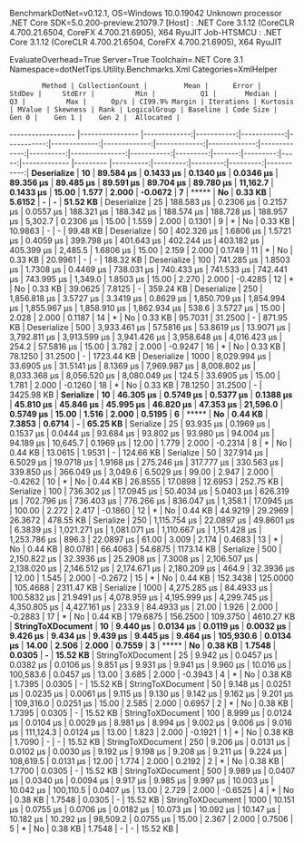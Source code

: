 
BenchmarkDotNet=v0.12.1, OS=Windows 10.0.19042
Unknown processor
.NET Core SDK=5.0.200-preview.21079.7
  [Host]     : .NET Core 3.1.12 (CoreCLR 4.700.21.6504, CoreFX 4.700.21.6905), X64 RyuJIT
  Job-HTSMCU : .NET Core 3.1.12 (CoreCLR 4.700.21.6504, CoreFX 4.700.21.6905), X64 RyuJIT

EvaluateOverhead=True  Server=True  Toolchain=.NET Core 3.1  
Namespace=dotNetTips.Utility.Benchmarks.Xml  Categories=XmlHelper  

            Method | CollectionCount |         Mean |      Error |      StdDev |     StdErr |          Min |           Q1 |       Median |           Q3 |          Max |      Op/s | CI99.9% Margin | Iterations | Kurtosis | MValue | Skewness | Rank | LogicalGroup | Baseline | Code Size |    Gen 0 |    Gen 1 |    Gen 2 |  Allocated |
------------------ |---------------- |-------------:|-----------:|------------:|-----------:|-------------:|-------------:|-------------:|-------------:|-------------:|----------:|---------------:|-----------:|---------:|-------:|---------:|-----:|------------- |--------- |----------:|---------:|---------:|---------:|-----------:|
       **Deserialize** |              **10** |    **89.584 μs** |  **0.1433 μs** |   **0.1340 μs** |  **0.0346 μs** |    **89.356 μs** |    **89.485 μs** |    **89.591 μs** |    **89.704 μs** |    **89.780 μs** |  **11,162.7** |      **0.1433 μs** |      **15.00** |    **1.577** |  **2.000** |  **-0.0672** |    **7** |            ***** |       **No** |   **0.33 KB** |   **5.6152** |        **-** |        **-** |   **51.52 KB** |
       Deserialize |              25 |   188.583 μs |  0.2306 μs |   0.2157 μs |  0.0557 μs |   188.321 μs |   188.342 μs |   188.574 μs |   188.728 μs |   188.957 μs |   5,302.7 |      0.2306 μs |      15.00 |    1.559 |  2.000 |   0.1301 |    9 |            * |       No |   0.33 KB |  10.9863 |        - |        - |   99.48 KB |
       Deserialize |              50 |   402.326 μs |  1.6806 μs |   1.5721 μs |  0.4059 μs |   399.798 μs |   401.643 μs |   402.244 μs |   403.182 μs |   405.399 μs |   2,485.5 |      1.6806 μs |      15.00 |    2.159 |  2.000 |   0.1749 |   11 |            * |       No |   0.33 KB |  20.9961 |        - |        - |  188.32 KB |
       Deserialize |             100 |   741.285 μs |  1.8503 μs |   1.7308 μs |  0.4469 μs |   738.031 μs |   740.433 μs |   741.533 μs |   742.441 μs |   743.995 μs |   1,349.0 |      1.8503 μs |      15.00 |    2.270 |  2.000 |  -0.4285 |   12 |            * |       No |   0.33 KB |  39.0625 |   7.8125 |        - |  359.24 KB |
       Deserialize |             250 | 1,856.818 μs |  3.5727 μs |   3.3419 μs |  0.8629 μs | 1,850.709 μs | 1,854.994 μs | 1,855.967 μs | 1,858.910 μs | 1,862.934 μs |     538.6 |      3.5727 μs |      15.00 |    2.028 |  2.000 |   0.1187 |   14 |            * |       No |   0.33 KB |  95.7031 |  31.2500 |        - |  871.95 KB |
       Deserialize |             500 | 3,933.461 μs | 57.5816 μs |  53.8619 μs | 13.9071 μs | 3,792.811 μs | 3,913.599 μs | 3,941.426 μs | 3,958.648 μs | 4,016.423 μs |     254.2 |     57.5816 μs |      15.00 |    3.782 |  2.000 |  -0.9247 |   16 |            * |       No |   0.33 KB |  78.1250 |  31.2500 |        - | 1723.44 KB |
       Deserialize |            1000 | 8,029.994 μs | 33.6905 μs |  31.5141 μs |  8.1369 μs | 7,969.987 μs | 8,008.802 μs | 8,033.368 μs | 8,056.520 μs | 8,080.049 μs |     124.5 |     33.6905 μs |      15.00 |    1.781 |  2.000 |  -0.1260 |   18 |            * |       No |   0.33 KB |  78.1250 |  31.2500 |        - | 3425.98 KB |
         **Serialize** |              **10** |    **46.305 μs** |  **0.5749 μs** |   **0.5377 μs** |  **0.1388 μs** |    **45.810 μs** |    **45.846 μs** |    **45.995 μs** |    **46.820 μs** |    **47.353 μs** |  **21,596.0** |      **0.5749 μs** |      **15.00** |    **1.516** |  **2.000** |   **0.5195** |    **6** |            ***** |       **No** |   **0.44 KB** |   **7.3853** |   **0.6714** |        **-** |   **65.25 KB** |
         Serialize |              25 |    93.935 μs |  0.1969 μs |   0.1537 μs |  0.0444 μs |    93.684 μs |    93.802 μs |    93.980 μs |    94.004 μs |    94.189 μs |  10,645.7 |      0.1969 μs |      12.00 |    1.779 |  2.000 |  -0.2314 |    8 |            * |       No |   0.44 KB |  13.0615 |   1.9531 |        - |  124.66 KB |
         Serialize |              50 |   327.914 μs |  6.5029 μs |  19.0718 μs |  1.9168 μs |   275.246 μs |   317.777 μs |   330.563 μs |   339.850 μs |   366.049 μs |   3,049.6 |      6.5029 μs |      99.00 |    2.947 |  2.000 |  -0.4262 |   10 |            * |       No |   0.44 KB |  26.8555 |  17.0898 |  12.6953 |  252.75 KB |
         Serialize |             100 |   736.302 μs | 17.0945 μs |  50.4034 μs |  5.0403 μs |   626.319 μs |   702.796 μs |   736.403 μs |   776.266 μs |   836.047 μs |   1,358.1 |     17.0945 μs |     100.00 |    2.272 |  2.417 |  -0.1860 |   12 |            * |       No |   0.44 KB |  44.9219 |  29.2969 |  26.3672 |  478.55 KB |
         Serialize |             250 | 1,115.754 μs | 22.0897 μs |  49.8601 μs |  6.3839 μs | 1,021.271 μs | 1,081.071 μs | 1,110.667 μs | 1,151.428 μs | 1,253.786 μs |     896.3 |     22.0897 μs |      61.00 |    3.009 |  2.174 |   0.4683 |   13 |            * |       No |   0.44 KB |  80.0781 |  66.4063 |  54.6875 | 1173.14 KB |
         Serialize |             500 | 2,150.822 μs | 32.3936 μs |  25.2908 μs |  7.3008 μs | 2,106.507 μs | 2,138.020 μs | 2,146.512 μs | 2,174.671 μs | 2,180.209 μs |     464.9 |     32.3936 μs |      12.00 |    1.545 |  2.000 |  -0.2672 |   15 |            * |       No |   0.44 KB | 152.3438 | 125.0000 | 105.4688 | 2311.47 KB |
         Serialize |            1000 | 4,275.285 μs | 84.4933 μs | 100.5832 μs | 21.9491 μs | 4,078.959 μs | 4,195.999 μs | 4,299.745 μs | 4,350.805 μs | 4,427.161 μs |     233.9 |     84.4933 μs |      21.00 |    1.926 |  2.000 |  -0.2883 |   17 |            * |       No |   0.44 KB | 179.6875 | 156.2500 | 109.3750 | 4610.27 KB |
 **StringToXDocument** |              **10** |     **9.440 μs** |  **0.0134 μs** |   **0.0119 μs** |  **0.0032 μs** |     **9.426 μs** |     **9.434 μs** |     **9.439 μs** |     **9.445 μs** |     **9.464 μs** | **105,930.6** |      **0.0134 μs** |      **14.00** |    **2.506** |  **2.000** |   **0.7559** |    **3** |            ***** |       **No** |   **0.38 KB** |   **1.7548** |   **0.0305** |        **-** |   **15.52 KB** |
 StringToXDocument |              25 |     9.942 μs |  0.0457 μs |   0.0382 μs |  0.0106 μs |     9.851 μs |     9.931 μs |     9.941 μs |     9.960 μs |    10.016 μs | 100,583.6 |      0.0457 μs |      13.00 |    3.685 |  2.000 |  -0.3943 |    4 |            * |       No |   0.38 KB |   1.7395 |   0.0305 |        - |   15.52 KB |
 StringToXDocument |              50 |     9.148 μs |  0.0251 μs |   0.0235 μs |  0.0061 μs |     9.115 μs |     9.130 μs |     9.142 μs |     9.162 μs |     9.201 μs | 109,316.0 |      0.0251 μs |      15.00 |    2.585 |  2.000 |   0.6957 |    2 |            * |       No |   0.38 KB |   1.7395 |   0.0305 |        - |   15.52 KB |
 StringToXDocument |             100 |     8.999 μs |  0.0124 μs |   0.0104 μs |  0.0029 μs |     8.981 μs |     8.994 μs |     9.002 μs |     9.006 μs |     9.016 μs | 111,124.3 |      0.0124 μs |      13.00 |    1.823 |  2.000 |  -0.1921 |    1 |            * |       No |   0.38 KB |   1.7090 |        - |        - |   15.52 KB |
 StringToXDocument |             250 |     9.206 μs |  0.0131 μs |   0.0102 μs |  0.0030 μs |     9.192 μs |     9.198 μs |     9.208 μs |     9.211 μs |     9.224 μs | 108,619.5 |      0.0131 μs |      12.00 |    1.774 |  2.000 |   0.2192 |    2 |            * |       No |   0.38 KB |   1.7700 |   0.0305 |        - |   15.52 KB |
 StringToXDocument |             500 |     9.989 μs |  0.0407 μs |   0.0340 μs |  0.0094 μs |     9.917 μs |     9.985 μs |     9.997 μs |    10.003 μs |    10.042 μs | 100,110.5 |      0.0407 μs |      13.00 |    2.729 |  2.000 |  -0.6525 |    4 |            * |       No |   0.38 KB |   1.7548 |   0.0305 |        - |   15.52 KB |
 StringToXDocument |            1000 |    10.151 μs |  0.0755 μs |   0.0706 μs |  0.0182 μs |    10.073 μs |    10.092 μs |    10.147 μs |    10.182 μs |    10.292 μs |  98,509.2 |      0.0755 μs |      15.00 |    2.367 |  2.000 |   0.7506 |    5 |            * |       No |   0.38 KB |   1.7548 |        - |        - |   15.52 KB |
